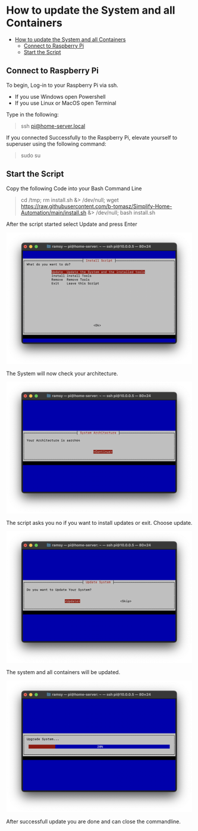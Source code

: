 # How to update the System and all Containers

- [How to update the System and all Containers](#how-to-update-the-system-and-all-containers)
  - [Connect to Raspberry Pi](#connect-to-raspberry-pi)
  - [Start the Script](#start-the-script)

## Connect to Raspberry Pi
To begin, Log-in to your Raspberry Pi via ssh. 
- If you use Windows open Powershell
- If you use Linux or MacOS open Terminal

Type in the following:
>ssh pi@home-server.local

If you connected Successfully to the Raspberry Pi, elevate yourself to superuser using the following command:
>sudo su

## Start the Script
Copy the following Code into your Bash Command Line
> cd /tmp; rm install.sh &> /dev/null; wget https://raw.githubusercontent.com/b-tomasz/Simplify-Home-Automation/main/install.sh &> /dev/null; bash install.sh

After the script started select Update and press Enter

<img src="Images/update/Update001.png" alt="Choose update" width="500"/>
  
The System will now check your architecture.

<img src="Images/update/Update002.png" alt="Choose Continue" width="500"/>

The script asks you no if you want to install updates or exit. Choose update.

<img src="Images/update/Update003.png" alt="Choose update" width="500"/>

The system and all containers will be updated. 

<img src="Images/update/Update004.png" alt="System is updating" width="500"/>

After successfull update you are done and can close the commandline.


